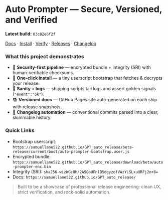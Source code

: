 # Auto Prompter — Secure, Versioned, and Verified

**Latest build:** `03c82e6f2f`

[Docs](https://samuellane522.github.io/GPT_auto_release/) · [Install](https://samuellane522.github.io/GPT_auto_release/install.html) · [Verify](https://samuellane522.github.io/GPT_auto_release/verify.html) · [Releases](https://samuellane522.github.io/GPT_auto_release/releases.html) · [Changelog](https://samuellane522.github.io/GPT_auto_release/changelog.html)

### What this project demonstrates

- 🔐 **Security-first pipeline** — encrypted bundle + integrity (SRI) with human-verifiable checksums.
- 🚀 **One-click install** — a tiny userscript bootstrap that fetches & decrypts your release.
- 🧪 **Sanity + logs** — shipping scripts tail logs and assert golden signals (`"event":"ok"`).
- 📚 **Versioned docs** — GitHub Pages site auto-generated on each ship with release snapshots.
- 🧾 **Changelog automation** — conventional commits parsed into a clear, skimmable history.

### Quick Links

- Bootstrap userscript: `https://samuellane522.github.io/GPT_auto_release/beta-release/current/boot/auto-prompter-bootstrap.user.js`
- Encrypted bundle: `https://samuellane522.github.io/GPT_auto_release/download/beta/auto-prompter-enc.bin`
- Integrity (SRI): `sha256-wizWGcOh/2A5QoUFnlD5dgyzofVAzYLSLxuURFj2n+8=`
- Docs: `https://samuellane522.github.io/GPT_auto_release/`

> Built to be a showcase of professional release engineering: clean UX, strict verification, and rock-solid automation.
